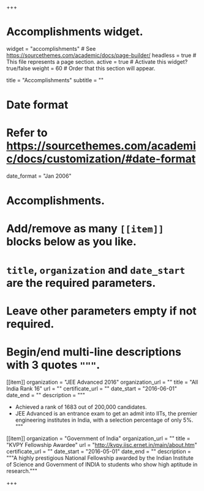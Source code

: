 +++
# Accomplishments widget.
widget = "accomplishments"  # See https://sourcethemes.com/academic/docs/page-builder/
headless = true  # This file represents a page section.
active = true  # Activate this widget? true/false
weight = 60  # Order that this section will appear.

title = "Accomplish&shy;ments"
subtitle = ""

# Date format
#   Refer to https://sourcethemes.com/academic/docs/customization/#date-format
date_format = "Jan 2006"

# Accomplishments.
#   Add/remove as many `[[item]]` blocks below as you like.
#   `title`, `organization` and `date_start` are the required parameters.
#   Leave other parameters empty if not required.
#   Begin/end multi-line descriptions with 3 quotes `"""`.

[[item]]
  organization = "JEE Advanced 2016"
  organization_url = ""
  title = "All India Rank 16"
  url = ""
  certificate_url = ""
  date_start = "2016-06-01"
  date_end = ""
  description = """
* Achieved a rank of 1683 out of 200,000 candidates.
* JEE Advanced is an entrance exam to get an admit into IITs, the premier engineering institutes in India, with a selection percentage of only 5%. 
"""
  
[[item]]
  organization = "Government of India"
  organization_url = ""
  title = "KVPY Fellowship Awardee"
  url = "http://kvpy.iisc.ernet.in/main/about.htm"
  certificate_url = ""
  date_start = "2016-05-01"
  date_end = ""
  description = """A highly prestigious National Fellowship awarded by the Indian Institute of
Science and Government of INDIA to students who show high aptitude in research."""


+++
